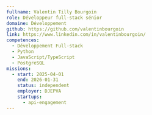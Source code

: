 ```yaml
---
fullname: Valentin Tilly Bourgoin
role: Développeur full-stack sénior
domaine: Développement
github: https://github.com/valentinbourgoin
link: https://www.linkedin.com/in/valentinbourgoin/
competences:
  - Développement Full-stack
  - Python
  - JavaScript/TypeScript
  - PostgreSQL
missions:
  - start: 2025-04-01
    end: 2026-01-31
    status: independent
    employer: DJEPVA
    startups:
      - api-engagement
---
```

